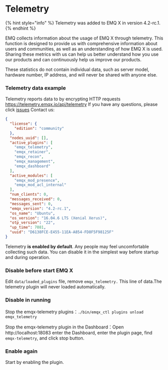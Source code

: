 # Telemetry

{% hint style="info" %}
Telemetry was added to EMQ X in version 4.2-rc.1.
{% endhint %}

EMQ collects information about the usage of EMQ X through telemetry. This function is designed to provide us with comprehensive information about users and communities, as well as an understanding of how EMQ X is used. Sharing these metrics with us can help us better understand how you use our products and can continuously help us improve our products.

These statistics do not contain individual data, such as server model, hardware number, IP address, and will never be shared with anyone else.

### Telemetry data example

Telemetry reports data to by encrypting HTTP requests https://telemetry.emqx.io/api/telemetry If you have any questions, please click [issues](http://github.com/emqx/emqx/issues) Contact us:

```json
{
  "license": {
    "edition": "community"
  },
  "nodes_uuid": [],
  "active_plugins": [
    "emqx_telemetry",
    "emqx_retainer",
    "emqx_recon",
    "emqx_management",
    "emqx_dashboard"
  ],
  "active_modules": [
    "emqx_mod_presence",
    "emqx_mod_acl_internal"
  ],
  "num_clients": 0,
  "messages_received": 0,
  "messages_sent": 0,
  "emqx_version": "4.2-rc.1",
  "os_name": "Ubuntu",
  "os_version": "16.04.6 LTS (Xenial Xerus)",
  "otp_version": "22",
  "up_time": 7081,
  "uuid": "D6138FCE-E455-11EA-A854-FD8F5F98125F"
}
```

Telemetry **is enabled by default**. Any people may feel uncomfortable collecting such data. You can disable it in the simplest way before startup and during operation.

### Disable before start EMQ X

Edit `data/loaded_plugins` file, remove `emqx_telemetry.` This line of data.The telemetry plugin will never loaded automatically.

### Disable in running

Stop the emqx-telemetry plugins：`./bin/emqx_ctl plugins unload emqx_telemetry`

Stop the emqx-telemetry plugin in the Dashboard：Open http://localhost:18083 enter the Dashboard, enter the plugin page, find `emqx-telemetry`, and click stop button.

### Enable again

Start by enabling the plugin.